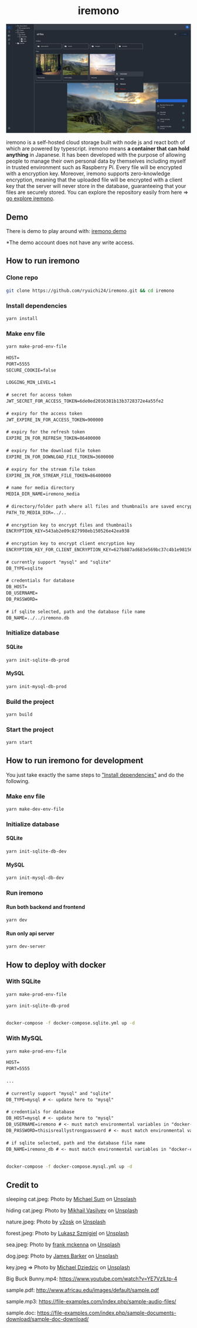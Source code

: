 <h1 align="center">iremono</h1>

![iremono](readme-assets/iremono.jpeg)

iremono is a self-hosted cloud storage built with node js and react both of which are powered by typescript. iremono means **a container that can hold anything** in Japanese. It has been developed with the purpose of allowing people to manage their own personal data by themselves including myself in trusted environment such as Raspberry Pi. Every file will be encrypted with a encryption key. Moreover, iremono supports zero-knowledge encryption, meaning that the uploaded file will be encrypted with a client key that the server will never store in the database, guaranteeing that your files are securely stored. You can explore the repository easily from here => [go explore iremono](https://github1s.com/ryuichi24/iremono).

## Demo

There is demo to play around with: [iremono demo](https://iremono.herokuapp.com/)

\*The demo account does not have any write access.

## How to run iremono

### Clone repo

```bash
git clone https://github.com/ryuichi24/iremono.git && cd iremono
```

### Install dependencies

```bash
yarn install
```

### Make env file

```bash
yarn make-prod-env-file
```

```txt
HOST=
PORT=5555
SECURE_COOKIE=false

LOGGING_MIN_LEVEL=1

# secret for access token
JWT_SECRET_FOR_ACCESS_TOKEN=6de0ed2016381b13b3728372e4a55fe2

# expiry for the access token
JWT_EXPIRE_IN_FOR_ACCESS_TOKEN=900000

# expiry for the refresh token
EXPIRE_IN_FOR_REFRESH_TOKEN=86400000

# expiry for the download file token
EXPIRE_IN_FOR_DOWNLOAD_FILE_TOKEN=3600000

# expiry for the stream file token
EXPIRE_IN_FOR_STREAM_FILE_TOKEN=86400000

# name for media directory
MEDIA_DIR_NAME=iremono_media

# directory/folder path where all files and thumbnails are saved encrypted
PATH_TO_MEDIA_DIR=../..

# encryption key to encrypt files and thumbnails
ENCRYPTION_KEY=543ab2e09c827998eb150526e42ea938

# encryption key to encrypt client encryption key
ENCRYPTION_KEY_FOR_CLIENT_ENCRYPTION_KEY=627b887ad683e569bc37c4b1e98156b4

# currently support "mysql" and "sqlite"
DB_TYPE=sqlite

# credentials for database
DB_HOST=
DB_USERNAME=
DB_PASSWORD=

# if sqlite selected, path and the database file name
DB_NAME=../../iremono.db
```

### Initialize database

#### SQLite

```bash
yarn init-sqlite-db-prod
```

#### MySQL

```bash
yarn init-mysql-db-prod
```

### Build the project

```bash
yarn build
```

### Start the project

```bash
yarn start
```

## How to run iremono for development

You just take exactly the same steps to ["Install dependencies"](#install-dependencies) and do the following.

### Make env file

```bash
yarn make-dev-env-file
```

### Initialize database

#### SQLite

```bash
yarn init-sqlite-db-dev
```

#### MySQL

```bash
yarn init-mysql-db-dev
```

### Run iremono

#### Run both backend and frontend

```bash
yarn dev
```

#### Run only api server

```bash
yarn dev-server
```

## How to deploy with docker

### With SQLite

```bash
yarn make-prod-env-file
```

```bash
yarn init-sqlite-db-prod
```

```bash

docker-compose -f docker-compose.sqlite.yml up -d

```

### With MySQL

```bash
yarn make-prod-env-file
```

```txt
HOST=
PORT=5555

...

# currently support "mysql" and "sqlite"
DB_TYPE=mysql # <- update here to "mysql"

# credentials for database
DB_HOST=mysql # <- update here to "mysql"
DB_USERNAME=iremono # <- must match environmental variables in "docker-compose.mysql.yml"
DB_PASSWORD=thisisreallystrongpassword # <- must match environmental variables in "docker-compose.mysql.yml"

# if sqlite selected, path and the database file name
DB_NAME=iremono_db # <- must match environmental variables in "docker-compose.mysql.yml"
```

```bash

docker-compose -f docker-compose.mysql.yml up -d

```

## Credit to

sleeping cat.jpeg: Photo by <a href="https://unsplash.com/@michaelsum1228?utm_source=unsplash&utm_medium=referral&utm_content=creditCopyText">Michael Sum</a> on <a href="https://unsplash.com/s/photos/cat?utm_source=unsplash&utm_medium=referral&utm_content=creditCopyText">Unsplash</a>

hiding cat.jpeg: Photo by <a href="https://unsplash.com/@miklevasilyev?utm_source=unsplash&utm_medium=referral&utm_content=creditCopyText">Mikhail Vasilyev</a> on <a href="https://unsplash.com/s/photos/cat?utm_source=unsplash&utm_medium=referral&utm_content=creditCopyText">Unsplash</a>

nature.jpeg: Photo by <a href="https://unsplash.com/@v2osk?utm_source=unsplash&utm_medium=referral&utm_content=creditCopyText">v2osk</a> on <a href="https://unsplash.com/s/photos/nature?utm_source=unsplash&utm_medium=referral&utm_content=creditCopyText">Unsplash</a>

forest.jpeg: Photo by <a href="https://unsplash.com/@szmigieldesign?utm_source=unsplash&utm_medium=referral&utm_content=creditCopyText">Lukasz Szmigiel</a> on <a href="https://unsplash.com/s/photos/forest?utm_source=unsplash&utm_medium=referral&utm_content=creditCopyText">Unsplash</a>

sea.jpeg: Photo by <a href="https://unsplash.com/@frankiefoto?utm_source=unsplash&utm_medium=referral&utm_content=creditCopyText">frank mckenna</a> on <a href="https://unsplash.com/s/photos/sea?utm_source=unsplash&utm_medium=referral&utm_content=creditCopyText">Unsplash</a>

dog.jpeg: Photo by <a href="https://unsplash.com/@barkernotbaker?utm_source=unsplash&utm_medium=referral&utm_content=creditCopyText">James Barker</a> on <a href="https://unsplash.com/s/photos/dog?utm_source=unsplash&utm_medium=referral&utm_content=creditCopyText">Unsplash</a>

key.jpeg => Photo by <a href="https://unsplash.com/@lazycreekimages?utm_source=unsplash&utm_medium=referral&utm_content=creditCopyText">Michael Dziedzic</a> on <a href="https://unsplash.com/s/photos/secret?utm_source=unsplash&utm_medium=referral&utm_content=creditCopyText">Unsplash</a>

Big Buck Bunny.mp4: https://www.youtube.com/watch?v=YE7VzlLtp-4

sample.pdf: http://www.africau.edu/images/default/sample.pdf

sample.mp3: https://file-examples.com/index.php/sample-audio-files/

sample.doc: https://file-examples.com/index.php/sample-documents-download/sample-doc-download/
